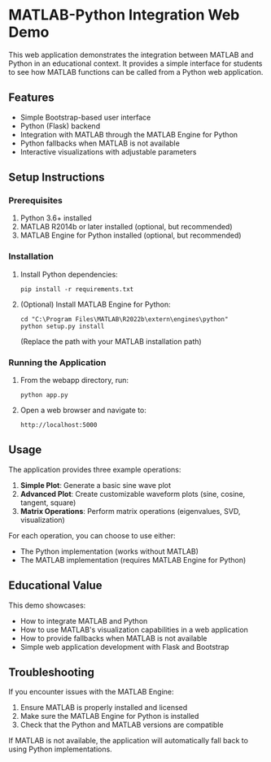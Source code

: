 # MATLAB-Python Integration Web Demo

This web application demonstrates the integration between MATLAB and Python in an educational context. It provides a simple interface for students to see how MATLAB functions can be called from a Python web application.

## Features

- Simple Bootstrap-based user interface
- Python (Flask) backend
- Integration with MATLAB through the MATLAB Engine for Python
- Python fallbacks when MATLAB is not available
- Interactive visualizations with adjustable parameters

## Setup Instructions

### Prerequisites

1. Python 3.6+ installed
2. MATLAB R2014b or later installed (optional, but recommended)
3. MATLAB Engine for Python installed (optional, but recommended)

### Installation

1. Install Python dependencies:
   ```
   pip install -r requirements.txt
   ```

2. (Optional) Install MATLAB Engine for Python:
   ```
   cd "C:\Program Files\MATLAB\R2022b\extern\engines\python"
   python setup.py install
   ```
   (Replace the path with your MATLAB installation path)

### Running the Application

1. From the webapp directory, run:
   ```
   python app.py
   ```

2. Open a web browser and navigate to:
   ```
   http://localhost:5000
   ```

## Usage

The application provides three example operations:

1. **Simple Plot**: Generate a basic sine wave plot
2. **Advanced Plot**: Create customizable waveform plots (sine, cosine, tangent, square)
3. **Matrix Operations**: Perform matrix operations (eigenvalues, SVD, visualization)

For each operation, you can choose to use either:
- The Python implementation (works without MATLAB)
- The MATLAB implementation (requires MATLAB Engine for Python)

## Educational Value

This demo showcases:
- How to integrate MATLAB and Python
- How to use MATLAB's visualization capabilities in a web application
- How to provide fallbacks when MATLAB is not available
- Simple web application development with Flask and Bootstrap

## Troubleshooting

If you encounter issues with the MATLAB Engine:
1. Ensure MATLAB is properly installed and licensed
2. Make sure the MATLAB Engine for Python is installed
3. Check that the Python and MATLAB versions are compatible

If MATLAB is not available, the application will automatically fall back to using Python implementations. 